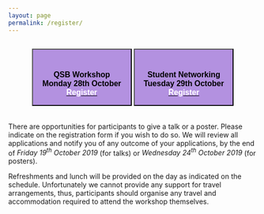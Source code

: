```yaml
---
layout: page
permalink: /register/
---
```


  <h2 style="padding-bottom: 15px">
      <center>
        <button type="button" onclick="window.location.href='https://forms.gle/6SmD5zkhZPLjM8RH8'" style="width: 40%; padding-top: 20px; background-color: rgb(179, 145, 224)">
          <h3><strong>QSB Workshop</strong><br>
          Monday 28th October<br><u><strong><font color="white">Register</font></strong></u></h3>
        </button>
        <button type="button" onclick="window.location.href='https://forms.gle/GR9AHCFzJQXjVC3aA'" style="width: 40%; padding-top: 20px; background-color: rgb(179, 145, 224)">
          <h3><strong>Student Networking</strong><br>
          Tuesday 29th October<br><u><strong><font color="white">Register</font></strong></u></h3>
          </button>
      </center>
  </h2>

 <p>There are opportunities for participants to give a talk or a poster. Please indicate on the registration form if you wish to do so. We will review all applications and notify you of any outcome of your applications, by the end of <em>Friday 19<sup>th</sup> October 2019 </em> (for talks) or <em>Wednesday 24<sup>th</sup> October 2019</em> (for posters). </p>
  
 <p>Refreshments and lunch will be provided on the day as indicated on the schedule. Unfortunately we cannot provide any support for travel arrangements, thus, participants should organise any travel and accommodation required to attend the workshop themselves.</p>

